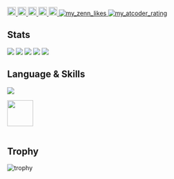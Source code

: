 <p align="left">
  <a href="https://github.com/daichi0812">
    <img height="20" src="https://komarev.com/ghpvc/?username=daichi0812" />
  </a>
  <a href="https://github.com/daichi0812">
    <img height="20" src="https://img.shields.io/github/followers/daichi0812?label=follow&logo=github&style=flat" />
  </a>
  <a href="http://qiita.com/Glound">
    <img height="20" src="https://qiita-badge.apiapi.app/s/Glound/posts.svg" />
    <img height="20" src="https://qiita-badge.apiapi.app/s/Glound/contributions.svg" />
  </a>
  <a href="https://zenn.dev/glound">
    <img height="20" src="https://badgen.org/img/zenn/glound/articles?style=plastic" />
    <img alt="my_zenn_likes" src="https://badgen.org/img/zenn/glound/likes?style=flat">
  </a>
  <a href="https://atcoder.jp/users/Daichi0812">
    <img alt="my_atcoder_rating" src="https://badgen.org/img/atcoder/Daichi0812/rating/algorithm">
  </a>  
</p>

## Stats
![](http://github-profile-summary-cards.vercel.app/api/cards/profile-details?username=daichi0812&theme=tokyonight)
![](http://github-profile-summary-cards.vercel.app/api/cards/repos-per-language?username=daichi0812&theme=tokyonight)
![](http://github-profile-summary-cards.vercel.app/api/cards/most-commit-language?username=daichi0812&theme=tokyonight)
![](http://github-profile-summary-cards.vercel.app/api/cards/stats?username=daichi0812&theme=tokyonight)
![](http://github-profile-summary-cards.vercel.app/api/cards/productive-time?username=daichi0812&theme=tokyonight&utcOffset=9)

## Language & Skills
![](https://github-readme-stats.vercel.app/api/top-langs/?username=daichi0812&theme=tokyonight)

<img height="60px" src="https://skillicons.dev/icons?i=python,cpp,rust,dart,ts,flutter,react,next" /><br/><br />

## Trophy
![trophy](https://github-profile-trophy.vercel.app/?username=daichi0812&theme=tokyonight)
